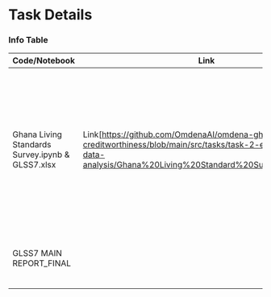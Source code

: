 # Task Details
### Info Table 

|Code/Notebook |Link|  Information |
|----------|------|-----------------------------------------------|
|Ghana Living Standards Survey.ipynb & GLSS7.xlsx| Link[https://github.com/OmdenaAI/omdena-ghana-creditworthiness/blob/main/src/tasks/task-2-exploratorary-data-analysis/Ghana%20Living%20Standard%20Survey%207.ipynb]|EDA on features like Per Capita Income, Household Income, Mobile phone penetration(%), Bank account holders (%), loan applicants/loan approval rates across 10 former regions of Ghana.|
|GLSS7 MAIN REPORT_FINAL        |      |Reference pdf file from where features were selected to perform EDA                                               |
|          |      |                                               |
